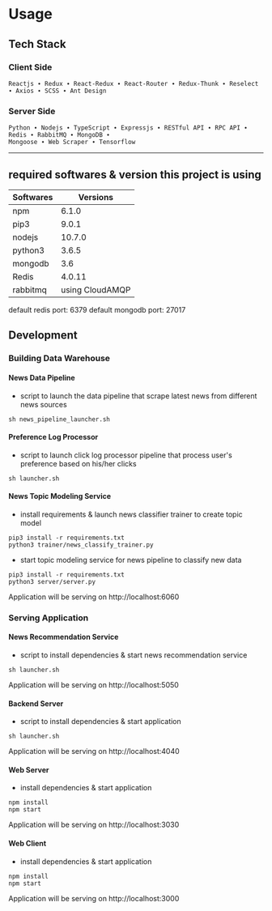 # Usage

## Tech Stack

### Client Side

    Reactjs ∙ Redux ∙ React-Redux ∙ React-Router ∙ Redux-Thunk ∙ Reselect ∙ Axios ∙ SCSS ∙ Ant Design

### Server Side

    Python ∙ Nodejs ∙ TypeScript ∙ Expressjs ∙ RESTful API ∙ RPC API ∙ Redis ∙ RabbitMQ ∙ MongoDB ∙
    Mongoose ∙ Web Scraper ∙ Tensorflow

---

## required softwares & version this project is using

| Softwares | Versions        |
| --------- | --------------- |
| npm       | 6.1.0           |
| pip3      | 9.0.1           |
| nodejs    | 10.7.0          |
| python3   | 3.6.5           |
| mongodb   | 3.6             |
| Redis     | 4.0.11          |
| rabbitmq  | using CloudAMQP |

default redis port: 6379
default mongodb port: 27017

## Development

### Building Data Warehouse

#### News Data Pipeline

- script to launch the data pipeline that scrape latest news from different news sources

```terminal
sh news_pipeline_launcher.sh
```

#### Preference Log Processor

- script to launch click log processor pipeline that process user's preference based on his/her clicks

```terminal
sh launcher.sh
```

#### News Topic Modeling Service

- install requirements & launch news classifier trainer to create topic model

```terminal
pip3 install -r requirements.txt
python3 trainer/news_classify_trainer.py
```

- start topic modeling service for news pipeline to classify new data

```terminal
pip3 install -r requirements.txt
python3 server/server.py
```

Application will be serving on http://localhost:6060

### Serving Application

#### News Recommendation Service

- script to install dependencies & start news recommendation service

```terminal
sh launcher.sh
```

Application will be serving on http://localhost:5050

#### Backend Server

- script to install dependencies & start application

```terminal
sh launcher.sh
```

Application will be serving on http://localhost:4040

#### Web Server

- install dependencies & start application

```terminal
npm install
npm start
```

Application will be serving on http://localhost:3030

#### Web Client

- install dependencies & start application

```terminal
npm install
npm start
```

Application will be serving on http://localhost:3000
